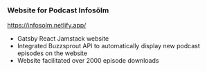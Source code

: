 ### Website for Podcast Infosõlm

https://infosolm.netlify.app/

- Gatsby React Jamstack website
- Integrated Buzzsprout API to automatically display new podcast episodes on the website
- Website facilitated over 2000 episode downloads
